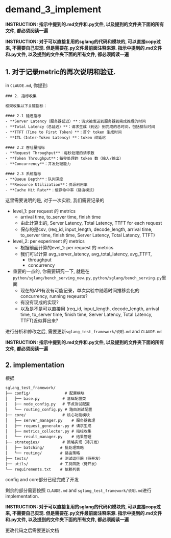 # demand_3_implement

**INSTRUCTION: 指示中提到的.md文件和.py文件, 以及提到的文件夹下面的所有文件, 都必须阅读一遍**

**INSTRUCTION: 对于可以直接复用的sglang的代码和模块的, 可以直接copy过来, 不需要自己实现. 但是需要在.py文件最前面注释来源.  指示中提到的.md文件和.py文件, 以及提到的文件夹下面的所有文件, 都必须阅读一遍**

## 1. 对于记录metric的再次说明和验证.

in `CLAUDE.md`, 你提到: 
```
### 2. 指标收集

框架收集以下关键指标：

#### 2.1 延迟指标
- **Server Latency（服务器延迟）**：请求被发送到服务器到完成推理的时间
- **Total Latency（总延迟）**：请求生成（到达）到完成的总时间，包括排队时间
- **TTFT（Time to First Token）**：首个 token 生成时间
- **ITL（Inter-Token Latency）**：token 间延迟

#### 2.2 吞吐量指标
- **Request Throughput**：每秒处理的请求数
- **Token Throughput**：每秒处理的 token 数（输入/输出）
- **Concurrency**：并发处理能力

#### 2.3 系统指标
- **Queue Depth**：队列深度
- **Resource Utilization**：资源利用率
- **Cache Hit Rate**：缓存命中率（路由模式）
```

这里需要说明的是, 对于一次实验, 我们需要记录的
+ level_1: per request 的 metrics
  + arrival time, to_server time, finish time
  + 由此计算出的, Server Latency, Total Latency, TTFT for each request
  + 保存的是csv, (req_id, input_length, decode_length, arrival time, to_server time, finish time, Server Latency, Total Latency, TTFT)
+ level_2: per experiment 的 metrics
  + 根据前面计算的evel_1: per request 的 metrics
  + 我们可以计算 avg_server_latency, avg_total_latency, avg_TTFT, 
    + throughput
    + concurrency
+ 重要的一点的, 你需要研究一下, 就是在`python/sglang/bench_serving_new.py`, `python/sglang/bench_serving.py`里面
  + 现在的API有没有可能记录，单次实验中随着时间推移变化的concurrency, running reqeusts?
  + 有没有现成的实现?
  + 以及是不是可以直接用 (req_id, input_length, decode_length, arrival time, to_server time, finish time, Server Latency, Total Latency, TTFT)近似算出来?

进行分析和修改之后, 需要更新`sglang_test_framework/说明.md` and `CLAUDE.md`

**INSTRUCTION: 指示中提到的.md文件和.py文件, 以及提到的文件夹下面的所有文件, 都必须阅读一遍**


## 2. implementation

根据
```
sglang_test_framework/
├── config/               # 配置模块
│   ├── base.py          # 基础配置类
│   ├── node_config.py   # 节点测试配置
│   └── routing_config.py # 路由测试配置
├── core/                # 核心功能模块
│   ├── server_manager.py    # 服务器管理
│   ├── request_generator.py # 请求生成
│   ├── metrics_collector.py # 指标收集
│   └── result_manager.py    # 结果管理
├── strategies/          # 策略实现（待开发）
│   ├── batching/       # 批处理策略
│   └── routing/        # 路由策略
├── tests/              # 测试运行器（待开发）
├── utils/              # 工具函数（待开发）
└── requirements.txt    # 依赖列表
```
config and core部分已经完成了开发

剩余的部分需要按照 `CLAUDE.md` and `sglang_test_framework/说明.md`进行implementation.

**INSTRUCTION: 对于可以直接复用的sglang的代码和模块的, 可以直接copy过来, 不需要自己实现. 但是需要在.py文件最前面注释来源.  指示中提到的.md文件和.py文件, 以及提到的文件夹下面的所有文件, 都必须阅读一遍**

更改代码之后需要更新文档